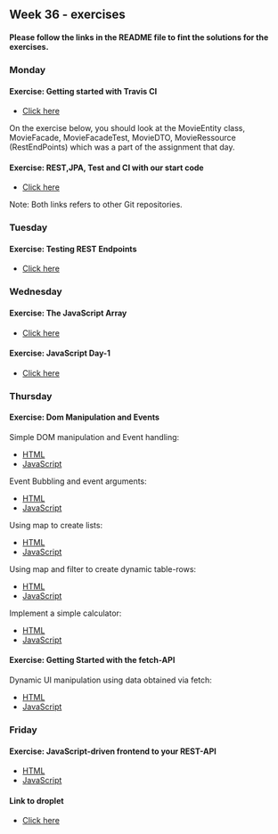 ## Week 36 - exercises 

#### Please follow the links in the README file to fint the solutions for the exercises.

### Monday

#### Exercise: Getting started with Travis CI 

* [Click here](https://github.com/amandajuhl95/travisGettingStarted)

On the exercise below, you should look at the MovieEntity class, MovieFacade, MovieFacadeTest, MovieDTO, MovieRessource (RestEndPoints) which was a part of the assignment that day.

#### Exercise: REST,JPA, Test and CI with our start code 

* [Click here](https://github.com/amandajuhl95/week3monday)

Note: Both links refers to other Git repositories. 

### Tuesday

#### Exercise: Testing REST Endpoints
* [Click here](https://github.com/amandajuhl95/week3monday/blob/master/src/test/java/rest/MovieResourceTest.java)

### Wednesday

#### Exercise: The JavaScript Array 

* [Click here](https://github.com/amandajuhl95/week36/blob/master/week3wednesday/src/exercise1.js)

#### Exercise: JavaScript Day-1 

* [Click here](https://github.com/amandajuhl95/week36/blob/master/week3wednesday/src/exercise2.js)

### Thursday 

#### Exercise: Dom Manipulation and Events 

Simple DOM manipulation and Event handling:

* [HTML](https://github.com/amandajuhl95/week36/blob/master/week3thursday/src/main/webapp/simpledom.html)
* [JavaScript](https://github.com/amandajuhl95/week36/blob/master/week3thursday/src/main/webapp/simpledomjs.js)

Event Bubbling and event arguments:

* [HTML](https://github.com/amandajuhl95/week36/blob/master/week3thursday/src/main/webapp/eventbubbling.html)
* [JavaScript](https://github.com/amandajuhl95/week36/blob/master/week3thursday/src/main/webapp/eventbubblingjs.js)

Using map to create lists:

* [HTML](https://github.com/amandajuhl95/week36/blob/master/week3thursday/src/main/webapp/map.html)
* [JavaScript](https://github.com/amandajuhl95/week36/blob/master/week3thursday/src/main/webapp/mapjs.js)

Using map and filter to create dynamic table-rows:

* [HTML](https://github.com/amandajuhl95/week36/blob/master/week3thursday/src/main/webapp/filter.html)
* [JavaScript](https://github.com/amandajuhl95/week36/blob/master/week3thursday/src/main/webapp/filterjs.js)

Implement a simple calculator:

* [HTML](https://github.com/amandajuhl95/week36/blob/master/week3thursday/src/main/webapp/calculator.html)
* [JavaScript](https://github.com/amandajuhl95/week36/blob/master/week3thursday/src/main/webapp/calculatorjs.js)

#### Exercise: Getting Started with the fetch-API

Dynamic UI manipulation using data obtained via fetch:

* [HTML](https://github.com/amandajuhl95/week36/blob/master/week3thursday/src/main/webapp/fetch.html)
* [JavaScript](https://github.com/amandajuhl95/week36/blob/master/week3thursday/src/main/webapp/fetchjs.js)


### Friday

#### Exercise: JavaScript-driven frontend to your REST-API

* [HTML](https://github.com/amandajuhl95/week3monday/blob/master/src/main/webapp/index.html)
* [JavaScript](https://github.com/amandajuhl95/week3monday/blob/master/src/main/webapp/movieJS.js)

#### Link to droplet

* [Click here](https://ajuhlhansen.dk/week3monday/)


